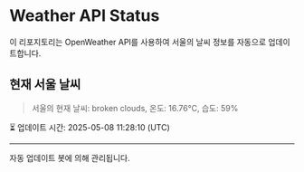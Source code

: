
# Weather API Status

이 리포지토리는 OpenWeather API를 사용하여 서울의 날씨 정보를 자동으로 업데이트합니다.

## 현재 서울 날씨
> 서울의 현재 날씨: broken clouds, 온도: 16.76°C, 습도: 59%

⏳ 업데이트 시간: 2025-05-08 11:28:10 (UTC)

---
자동 업데이트 봇에 의해 관리됩니다.
